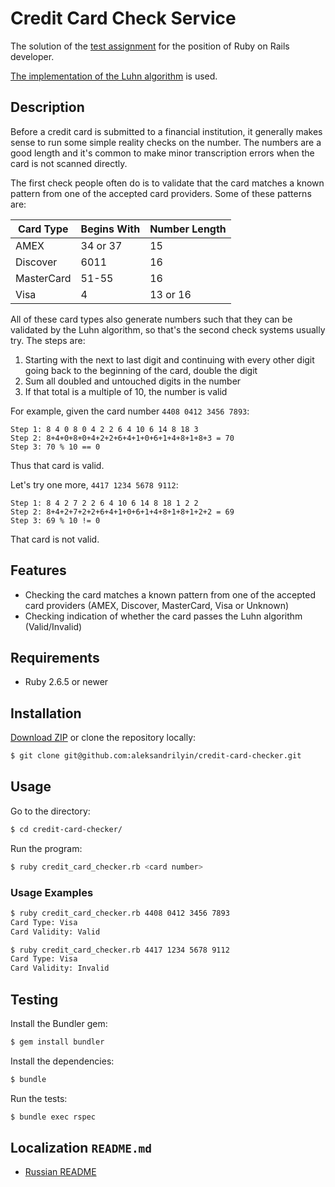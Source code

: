 # Credit Card Check Service

The solution of the [test assignment](https://github.com/aristofun/webdevdao/blob/master/test_assignments/credit_card_checker.md) for the position of Ruby on Rails developer.

[The implementation of the Luhn algorithm](https://ru.wikibooks.org/wiki/Реализации_алгоритмов/Алгоритм_Луна) is used.

## Description

Before a credit card is submitted to a financial institution, it generally makes sense to run some simple reality checks on the number. The numbers are a good length and it's common to make minor transcription errors when the card is not scanned directly.

The first check people often do is to validate that the card matches a known pattern from one of the accepted card providers. Some of these patterns are:

| Card Type  | Begins With | Number Length |
| ---------- | ----------- | ------------- |
| AMEX       | 34 or 37    | 15            |
| Discover   | 6011        | 16            |
| MasterCard | 51-55       | 16            |
| Visa       | 4           | 13 or 16      |

All of these card types also generate numbers such that they can be validated by the Luhn algorithm, so that's the second check systems usually try. The steps are:

1. Starting with the next to last digit and continuing with every other digit going back to the beginning of the card, double the digit
2. Sum all doubled and untouched digits in the number
3. If that total is a multiple of 10, the number is valid

For example, given the card number `4408 0412 3456 7893`:

```
Step 1: 8 4 0 8 0 4 2 2 6 4 10 6 14 8 18 3
Step 2: 8+4+0+8+0+4+2+2+6+4+1+0+6+1+4+8+1+8+3 = 70
Step 3: 70 % 10 == 0
```

Thus that card is valid.

Let's try one more, `4417 1234 5678 9112`:

```
Step 1: 8 4 2 7 2 2 6 4 10 6 14 8 18 1 2 2
Step 2: 8+4+2+7+2+2+6+4+1+0+6+1+4+8+1+8+1+2+2 = 69
Step 3: 69 % 10 != 0
```

That card is not valid.

## Features

* Checking the card matches a known pattern from one of the accepted card providers (AMEX, Discover, MasterCard, Visa or Unknown)
* Checking indication of whether the card passes the Luhn algorithm (Valid/Invalid)

## Requirements

* Ruby 2.6.5 or newer

## Installation

[Download ZIP](https://github.com/aleksandrilyin/credit-card-checker/archive/master.zip) or clone the repository locally:
```sh
$ git clone git@github.com:aleksandrilyin/credit-card-checker.git
```

## Usage

Go to the directory:
```sh
$ cd credit-card-checker/
```

Run the program:
```sh
$ ruby credit_card_checker.rb <card number>
```

### Usage Examples

```sh
$ ruby credit_card_checker.rb 4408 0412 3456 7893
Card Type: Visa
Card Validity: Valid
```

```sh
$ ruby credit_card_checker.rb 4417 1234 5678 9112
Card Type: Visa
Card Validity: Invalid
```

## Testing

Install the Bundler gem:
```sh
$ gem install bundler
```

Install the dependencies:
```sh
$ bundle
```

Run the tests:
```sh
$ bundle exec rspec
```

## Localization `README.md`

* [Russian README](README-ru.md)
